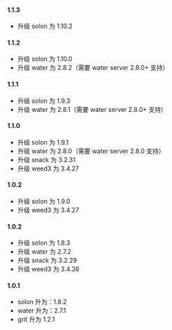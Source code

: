 #### 1.1.3
* 升级 solon 为 1.10.2

#### 1.1.2
* 升级 solon 为 1.10.0
* 升级 water 为 2.8.2（需要 water server 2.8.0+ 支持）

#### 1.1.1
* 升级 solon 为 1.9.3
* 升级 water 为 2.8.1（需要 water server 2.8.0+ 支持）

#### 1.1.0
* 升级 solon 为 1.9.1
* 升级 water 为 2.8.0（需要 water server 2.8.0 支持）
* 升级 snack 为 3.2.31
* 升级 weed3 为 3.4.27

#### 1.0.2
* 升级 solon 为 1.9.0
* 升级 weed3 为 3.4.27

#### 1.0.2
* 升级 solon 为 1.8.3
* 升级 water 为 2.7.2
* 升级 snack 为 3.2.29
* 升级 weed3 为 3.4.26

#### 1.0.1
* solon 升为：1.8.2
* water 升为：2.7.1
* grit 升为 1.2.1